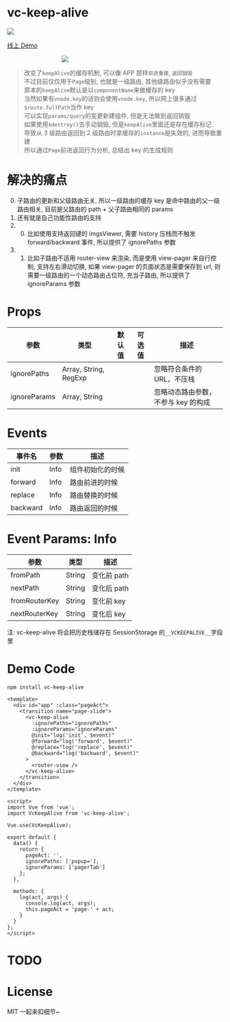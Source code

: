 # vc-keep-alive

![](https://travis-ci.com/deepkolos/vc-keep-alive.svg?branch=master)

[线上 Demo](https://deepkolos.github.io/vc-keep-alive/)

<div style="width: 250px; margin: 0 auto;">
  <img src="https://upload-images.jianshu.io/upload_images/252050-acdf854f3a00d3b0.gif?imageMogr2/auto-orient/strip"/>
</div>

> 改变了`keepAlive`的缓存机制, 可以像 APP 那样`前进重建`, `返回销毁`\
> 不过目前仅仅用于`Page`级别, 也就是一级路由, 其他级路由似乎没有需要\
> 原本的`keepAlive`默认是以`componentName`来做缓存的 key\
> 当然如果有`vnode.key`的话则会使用`vnode.key`, 所以网上很多通过`$route.fullPath`当作 key\
> 可以实现`params/query`的变更新建组件, 但是无法做到返回销毁\
> 如果使用`$destroy()`去手动销毁, 但是`keepAlive`里面还是存在缓存标记\
> 导致从 3 级路由返回到 2 级路由时拿缓存的`instance`是失效的, 进而导致重建\
> 所以通过`Page`前进返回行为分析, 总结出 key 的生成规则

# 解决的痛点

0. 子路由的更新和父级路由无关, 所以一级路由的缓存 key 是命中路由的父一级路由相关, 目前是父路由的 path + 父子路由相同的 params
1. 还有就是自己功能性路由的支持
1. 0. 比如使用支持返回键的 imgsViewer, 需要 history 压栈而不触发 forward/backward 事件, 所以提供了 ignorePaths 参数
1. 1. 比如子路由不适用 router-view 来渲染, 而是使用 view-pager 来自行控制,
      支持左右滑动切换, 如果 view-pager 的页面状态是需要保存到 url, 则需要一级路由的一个动态路由占位符, 充当子路由, 所以提供了 ignoreParams 参数

# Props

| 参数         | 类型                  | 默认值 | 可选值 | 描述                                |
| ------------ | --------------------- | ------ | ------ | ----------------------------------- |
| ignorePaths  | Array, String, RegExp |        |        | 忽略符合条件的 URL，不压栈          |
| ignoreParams | Array, String         |        |        | 忽略动态路由参数，不参与 key 的构成 |

# Events

| 事件名   | 参数 | 描述             |
| -------- | ---- | ---------------- |
| init     | Info | 组件初始化的时候 |
| forward  | Info | 路由前进的时候   |
| replace  | Info | 路由替换的时候   |
| backward | Info | 路由返回的时候   |

# Event Params: Info

| 参数          | 类型   | 描述        |
| ------------- | ------ | ----------- |
| fromPath      | String | 变化前 path |
| nextPath      | String | 变化后 path |
| fromRouterKey | String | 变化前 key  |
| nextRouterKey | String | 变化后 key  |

注: vc-keep-alive 将会把历史栈储存在 SessionStorage 的`__VCKEEPALIVE__`字段里

# Demo Code

```shell
npm install vc-keep-alive
```

```vue
<template>
  <div id="app" :class="pageAct">
    <transition name="page-slide">
      <vc-keep-alive
        :ignorePaths="ignorePaths"
        :ignoreParams="ignoreParams"
        @init="log('init', $event)"
        @forward="log('forward', $event)"
        @replace="log('replace', $event)"
        @backward="log('backward', $event)"
      >
        <router-view />
      </vc-keep-alive>
    </transition>
  </div>
</template>

<script>
import Vue from 'vue';
import VcKeepAlive from 'vc-keep-alive';

Vue.use(VcKeepAlive);

export default {
  data() {
    return {
      pageAct: '',
      ignorePaths: ['popup='],
      ignoreParams: ['pagerTab']
    };
  },

  methods: {
    log(act, args) {
      console.log(act, args);
      this.pageAct = 'page-' + act;
    }
  }
};
</script>
```

# TODO

# License

MIT 一起来扣细节~
